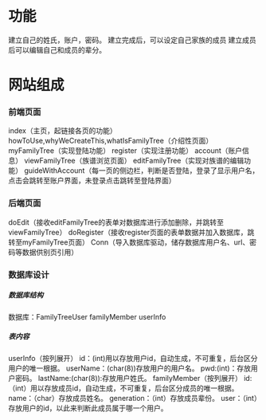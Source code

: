 # 功能	
建立自己的姓氏，账户，密码。
建立完成后，可以设定自己家族的成员
建立成员后可以编辑自己和成员的辈分。 
# 网站组成
### 前端页面
index（主页，起链接各页的功能）  
howToUse,whyWeCreateThis,whatIsFamilyTree（介绍性页面）
myFamilyTree（实现登陆功能）
register（实现注册功能）
account（账户信息）
viewFamilyTree（族谱浏览页面）
editFamilyTree（实现对族谱的编辑功能）
guideWithAccount（每一页的侧边栏，判断是否登陆，登录了显示用户名，点击会跳转至账户界面，未登录点击跳转至登陆界面）
### 后端页面
doEdit（接收editFamilyTree的表单对数据库进行添加删除，并跳转至viewFamilyTree）
doRegister（接收register页面的表单数据并加入数据库，跳转至myFamilyTree页面）
Conn（导入数据库驱动，储存数据库用户名、url、密码等数据供别页引用）
### 数据库设计
##### 数据库结构
数据库：FamilyTreeUser
familyMember
userInfo
##### 表内容
userInfo（按列展开）
id：(int)用以存放用户id，自动生成，不可重复，后台区分用户的唯一根据。
userName：(char(8))存放用户的用户名。
pwd:(int)：存放用户密码。
lastName:(char(8)):存放用户姓氏。
familyMember（按列展开）
id:（int）用以存放成员id，自动生成，不可重复，后台区分成员的唯一根据。
name：（char）存放成员姓名。
generation：（int）存放成员辈份。
user：（int）存放用户的id，以此来判断此成员属于哪一个用户。
